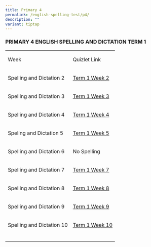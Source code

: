 ```yaml
---
title: Primary 4
permalink: /english-spelling-test/p4/
description: ""
variant: tiptap
---
```

<h3>PRIMARY 4 ENGLISH SPELLING AND DICTATION TERM 1</h3><table><tbody><tr><td rowspan="1" colspan="1"><p>Week</p></td><td rowspan="1" colspan="1"><p>Quizlet Link</p></td></tr><tr><td rowspan="1" colspan="1"><p>Spelling and Dictation 2</p></td><td rowspan="1" colspan="1"><p><a href="https://quizlet.com/_5njn16?x=1jqt&amp;i=1c2gxb" rel="noopener noreferrer nofollow" target="_blank">Term 1 Week 2</a></p></td></tr><tr><td rowspan="1" colspan="1"><p>Spelling and Dictation 3</p></td><td rowspan="1" colspan="1"><p><a href="https://quizlet.com/_5o5gn5?x=1jqt&amp;i=1c2gxb" rel="noopener noreferrer nofollow" target="_blank">Term 1 Week 3</a></p></td></tr><tr><td rowspan="1" colspan="1"><p>Spelling and Dictation 4</p></td><td rowspan="1" colspan="1"><p><a href="https://quizlet.com/_5njp80?x=1jqt&amp;i=1c2gxb" rel="noopener noreferrer nofollow" target="_blank">Term 1 Week 4</a></p></td></tr><tr><td rowspan="1" colspan="1"><p>Speling and Dictation 5</p></td><td rowspan="1" colspan="1"><p><a href="https://quizlet.com/_5nrra3?x=1jqt&amp;i=1c2gxb" rel="noopener noreferrer" target="_blank">Term 1 Week 5</a></p></td></tr><tr><td rowspan="1" colspan="1"><p>Spelling and Dictation 6</p></td><td rowspan="1" colspan="1"><p>No Spelling</p></td></tr><tr><td rowspan="1" colspan="1"><p>Spelling and Dictation 7</p></td><td rowspan="1" colspan="1"><p><a href="https://quizlet.com/_5o5g5e?x=1jqt&amp;i=1c2gxb" rel="noopener noreferrer nofollow" target="_blank">Term 1 Week 7</a></p></td></tr><tr><td rowspan="1" colspan="1"><p>Spelling and Dictation 8</p></td><td rowspan="1" colspan="1"><p><a href="https://quizlet.com/_5njw16?x=1jqt&amp;i=1c2gxb" rel="noopener noreferrer nofollow" target="_blank">Term 1 Week 8</a></p></td></tr><tr><td rowspan="1" colspan="1"><p>Spelling and Dictation 9</p></td><td rowspan="1" colspan="1"><p><a href="https://quizlet.com/_5njssn?x=1jqt&amp;i=1c2gxb" rel="noopener noreferrer" target="_blank">Term 1 Week 9</a></p></td></tr><tr><td rowspan="1" colspan="1"><p>Spelling and Dictation 10</p></td><td rowspan="1" colspan="1"><p><a href="https://quizlet.com/_axz1ue?x=1jqt&amp;i=1c2gxb" rel="noopener noreferrer" target="_blank">Term 1 Week 10</a></p></td></tr><tr><td rowspan="1" colspan="1"><p></p></td><td rowspan="1" colspan="1"><p></p></td></tr></tbody></table><p></p>